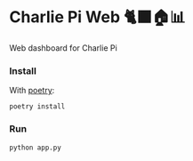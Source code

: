 # Charlie Pi Web 🐈‍⬛🏠📊

Web dashboard for Charlie Pi

### Install
With [poetry][poetry]:
```
poetry install
```

### Run
```
python app.py
```

[poetry]: https://python-poetry.org/docs/#installation
